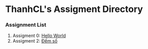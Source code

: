 # ThanhCL's Assigment Directory

### Assignment List

1. Assigment 0: [Hello World](https://github.com/FASTTRACKSE/FFSE1704_LP3/blob/master/Assignments/ThanhCL/hello.php)
1. Assigment 2: [Đếm số](https://github.com/FASTTRACKSE/FFSE1704_LP3/blob/master/Assignments/ThanhCL/demso.java)